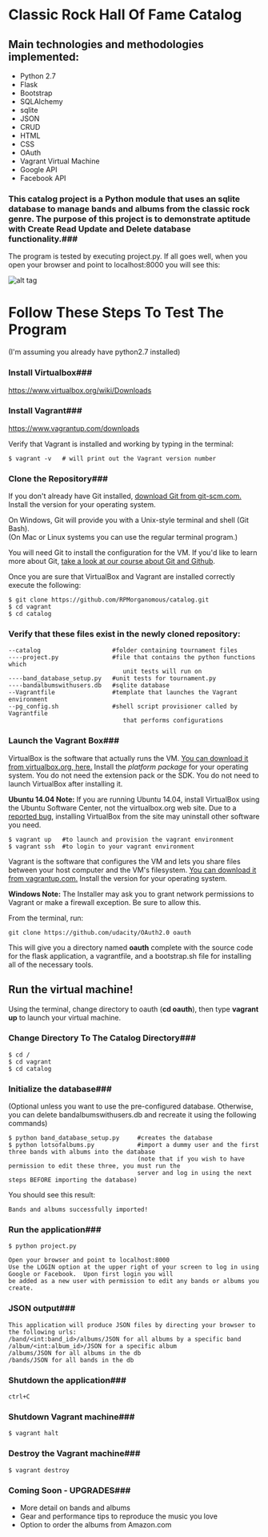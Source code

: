 # Classic Rock Hall Of Fame Catalog

## Main technologies and methodologies implemented:
* Python 2.7
* Flask
* Bootstrap
* SQLAlchemy
* sqlite
* JSON
* CRUD
* HTML
* CSS
* OAuth
* Vagrant Virtual Machine
* Google API
* Facebook API

### This catalog project is a Python module that uses an sqlite database to manage bands and albums from the classic rock genre.  The purpose of this project is to demonstrate aptitude with Create Read Update and Delete database functionality.###

The program is tested by executing project.py.  If all goes well, when you open your browser and point to localhost:8000 you will see this:

![alt tag](https://github.com/RPMorganomous/catalog/blob/master/static/screenshot.png)

# Follow These Steps To Test The Program
(I'm assuming you already have python2.7 installed)

### Install Virtualbox###
https://www.virtualbox.org/wiki/Downloads

### Install Vagrant###
https://www.vagrantup.com/downloads

Verify that Vagrant is installed and working by typing in the terminal:

    $ vagrant -v   # will print out the Vagrant version number

### Clone the Repository###

If you don't already have Git installed, [download Git from git-scm.com.](http://git-scm.com/downloads) Install the version for your operating system.

On Windows, Git will provide you with a Unix-style terminal and shell (Git Bash).  
(On Mac or Linux systems you can use the regular terminal program.)

You will need Git to install the configuration for the VM. If you'd like to learn more about Git, [take a look at our course about Git and Github](http://www.udacity.com/course/ud775).

Once you are sure that VirtualBox and Vagrant are installed correctly execute the following:

    $ git clone https://github.com/RPMorganomous/catalog.git
    $ cd vagrant
    $ cd catalog

### Verify that these files exist in the newly cloned repository:

    --catalog                    #folder containing tournament files
    ----project.py               #file that contains the python functions which 
                                    unit tests will run on
    ----band_database_setup.py   #unit tests for tournament.py
    ----bandalbumswithusers.db   #sqlite database
    --Vagrantfile                #template that launches the Vagrant environment
    --pg_config.sh               #shell script provisioner called by Vagrantfile
                                    that performs configurations

### Launch the Vagrant Box###

VirtualBox is the software that actually runs the VM. [You can download it from virtualbox.org, here.](https://www.virtualbox.org/wiki/Downloads)  Install the *platform package* for your operating system.  You do not need the extension pack or the SDK. You do not need to launch VirtualBox after installing it.

**Ubuntu 14.04 Note:** If you are running Ubuntu 14.04, install VirtualBox using the Ubuntu Software Center, not the virtualbox.org web site. Due to a [reported bug](http://ubuntuforums.org/showthread.php?t=2227131), installing VirtualBox from the site may uninstall other software you need.

    $ vagrant up   #to launch and provision the vagrant environment
    $ vagrant ssh  #to login to your vagrant environment
    
Vagrant is the software that configures the VM and lets you share files between your host computer and the VM's filesystem.  [You can download it from vagrantup.com.](https://www.vagrantup.com/downloads) Install the version for your operating system.

**Windows Note:** The Installer may ask you to grant network permissions to Vagrant or make a firewall exception. Be sure to allow this.

From the terminal, run:

    git clone https://github.com/udacity/OAuth2.0 oauth

This will give you a directory named **oauth** complete with the source code for the flask application, a vagrantfile, and a bootstrap.sh file for installing all of the necessary tools. 

## Run the virtual machine!

Using the terminal, change directory to oauth (**cd oauth**), then type **vagrant up** to launch your virtual machine.

### Change Directory To The Catalog Directory###

    $ cd /
    $ cd vagrant
    $ cd catalog

### Initialize the database###

(Optional unless you want to use the pre-configured database.  Otherwise, you can delete bandalbumswithusers.db and recreate it using the following commands)

    $ python band_database_setup.py     #creates the database
    $ python lotsofalbums.py            #import a dummy user and the first three bands with albums into the database 
                                        (note that if you wish to have permission to edit these three, you must run the
                                        server and log in using the next steps BEFORE importing the database)
You should see this result:

    Bands and albums successfully imported!

### Run the application###

    $ python project.py

    Open your browser and point to localhost:8000
    Use the LOGIN option at the upper right of your screen to log in using Google or Facebook.  Upon first login you will
    be added as a new user with permission to edit any bands or albums you create.
    
### JSON output###

    This application will produce JSON files by directing your browser to the following urls:
    /band/<int:band_id>/albums/JSON for all albums by a specific band
    /album/<int:album_id>/JSON for a specific album
    /albums/JSON for all albums in the db
    /bands/JSON for all bands in the db

### Shutdown the application###

    ctrl+C

### Shutdown Vagrant machine###

    $ vagrant halt


### Destroy the Vagrant machine###

    $ vagrant destroy

### Coming Soon - UPGRADES###
* More detail on bands and albums
* Gear and performance tips to reproduce the music you love
* Option to order the albums from Amazon.com

